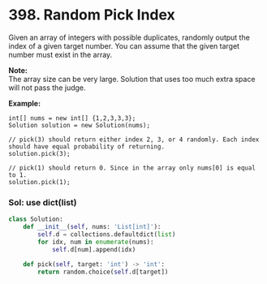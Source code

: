 # 398. Random Pick Index

Given an array of integers with possible duplicates, randomly output the index of a given target number. You can assume that the given target number must exist in the array.

**Note:**  
The array size can be very large. Solution that uses too much extra space will not pass the judge.

**Example:**

```text
int[] nums = new int[] {1,2,3,3,3};
Solution solution = new Solution(nums);

// pick(3) should return either index 2, 3, or 4 randomly. Each index should have equal probability of returning.
solution.pick(3);

// pick(1) should return 0. Since in the array only nums[0] is equal to 1.
solution.pick(1);
```

### Sol: use dict\(list\)

```python
class Solution:
    def __init__(self, nums: 'List[int]'):
        self.d = collections.defaultdict(list)
        for idx, num in enumerate(nums):
            self.d[num].append(idx)
    
    def pick(self, target: 'int') -> 'int':
        return random.choice(self.d[target])
```


